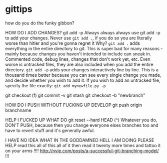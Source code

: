 # gittips
how do you do the funky gibbon?

HOW DO I ADD CHANGES?
git add -p
Always always always use git add -p to add your changes. Never use `git add .`, if you do so you are literally worse than hitler and you're gonna regret it
Why? `git add .` adds everything in the entire directory to git. This is super bad for many reasons - mainly because changes you haven't intended to include can sneak in. Commented code, debug lines, changes that don't work yet, etc. Even worse is untracked files, they are also included when you add the entire directory.
`git add -p` adds your changes interactively line by line. This is a thousand times better because you can see every single change you made, and decide whether you wish to add it.
If you wish to add an untracked file, specify the file exactly: `git add mynewfile.py -p`




git checkout (f)
git commit -v
git stash
git checkout -b "newbranch"

HOW DO I PUSH WITHOUT FUCKING UP DEVELOP
git push origin branchname

HELP I FUCKED UP WHAT DO
git reset --hard HEAD (^)
Whatever you do, DON'T PUSH, because then you change everyone elses branches too and have to revert stuff and it's generally awful.


I HAVE NO IDEA WHAT IN THE GODDAMNED HELL I AM DOING PLEASE HELP
read this all of this all of it then read it twenty more times and tattoo it on your arms
!!!! http://nvie.com/posts/a-successful-git-branching-model/ !!! 

